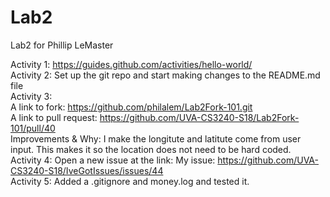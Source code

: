 # Lab2
Lab2 for Phillip LeMaster  <br />

Activity 1: https://guides.github.com/activities/hello-world/  <br />
Activity 2: Set up the git repo and start making changes to the README.md file  <br />
Activity 3:  <br />
A link to fork: https://github.com/philalem/Lab2Fork-101.git  <br />
A link to pull request: https://github.com/UVA-CS3240-S18/Lab2Fork-101/pull/40 <br />
Improvements & Why: I make the longitute and latitute come from user input. This makes it so the location does not need to be hard coded. <br />
Activity 4: Open a new issue at the link: My issue: https://github.com/UVA-CS3240-S18/IveGotIssues/issues/44 <br />
Activity 5: Added a .gitignore and money.log and tested it.
